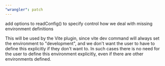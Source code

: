 ```yaml
---
"wrangler": patch
---
```


add options to readConfig() to specify control how we deal with missing environment definitions

This will be used by the Vite plugin, since vite dev command will always set the environment
to "development", and we don't want the user to have to define this explicitly if they don't want to.
In such cases there is no need for the user to define this environment explicitly,
even if there are other environments defined.
